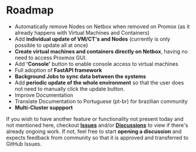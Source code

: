 # Roadmap

- Automatically remove Nodes on Netbox when removed on Promox (as it already happens with Virtual Machines and Containers)
- Add **individual update of VM/CT's and Nodes** (currently is only possible to update all at once)
- **Create virtual machines and containers directly on Netbox**, having no need to access Proxmox GUI.
- Add **'Console'** button to enable console access to virtual machines
- Full adoption of **FastAPI framework**
- **Background Jobs to sync data between the systems**
- Add **periodic update of the whole environment** so that the user does not need to manually click the update button.
- Improve Documentation
- Translate Documentation to Portuguese (pt-br) for brazilian community
- **Multi-Cluster suppport**

If you wish to have another feature or functionality not present today and not mentioned here, checkout **[Issues](https://github.com/netdevopsbr/netbox-proxbox/issues)** and/or **[Discussions](https://github.com/orgs/netdevopsbr/discussions)** to view if there's already ongoing work. If not, feel free to start **opening a discussion** and expects feedback from community so that it is approved and transferred to GitHub Issues.